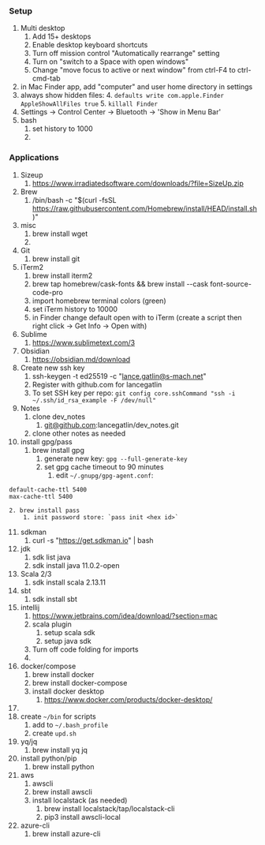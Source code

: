### Setup
1. Multi desktop
	1. Add 15+ desktops
	2. Enable desktop keyboard shortcuts
	3. Turn off mission control "Automatically rearrange" setting
	4. Turn on "switch to a Space with open windows"
	5. Change "move focus to active or next window" from ctrl-F4 to ctrl-cmd-tab
2. in Mac Finder app, add "computer" and user home directory in settings
3. always show hidden files:
	4. `defaults write com.apple.Finder AppleShowAllFiles true`
	5. `killall Finder`
4. Settings -> Control Center -> Bluetooth -> 'Show in Menu Bar'
5. bash
	1. set history to 1000
	2. 
	
### Applications
1. Sizeup
	1. https://www.irradiatedsoftware.com/downloads/?file=SizeUp.zip
2. Brew
	1. /bin/bash -c "$(curl -fsSL https://raw.githubusercontent.com/Homebrew/install/HEAD/install.sh)"
3. misc
	1. brew install wget
	2. 
4. Git
	1. brew install git
5. iTerm2
	1. brew install iterm2
	2. brew tap homebrew/cask-fonts && brew install --cask font-source-code-pro
	3. import homebrew terminal colors (green)
	5. set iTerm history to 10000
	6. in Finder change default open with to iTerm (create a script then right click -> Get Info -> Open with)
6. Sublime
	1. https://www.sublimetext.com/3
7. Obsidian
	1. https://obsidian.md/download
8. Create new ssh key
	1. ssh-keygen -t ed25519 -c "lance.gatlin@s-mach.net"
	2. Register with github.com for lancegatlin
	3. To set SSH key per repo:  `git config core.sshCommand "ssh -i ~/.ssh/id_rsa_example -F /dev/null"`
9. Notes
	1. clone dev_notes
		1. git@github.com:lancegatlin/dev_notes.git
	2. clone other notes as needed
10. install gpg/pass
	1. brew install gpg
		1. generate new key: `gpg --full-generate-key`
		2. set gpg cache timeout to 90 minutes
			1. edit `~/.gnupg/gpg-agent.conf`:
```
default-cache-ttl 5400
max-cache-ttl 5400
```
	2. brew install pass
		1. init password store: `pass init <hex id>`
11. sdkman
	1. curl -s "https://get.sdkman.io" | bash
12. jdk
	1. sdk list java
	2. sdk install java 11.0.2-open
13. Scala 2/3
	1. sdk install scala 2.13.11
14. sbt
	1. sdk install sbt
15. intellij
	1. https://www.jetbrains.com/idea/download/?section=mac
	2. scala plugin
		1. setup scala sdk
		2. setup java sdk
	3. Turn off code folding for imports
	4. 
16. docker/compose
	1. brew install docker
	2. brew install docker-compose
	3. install docker desktop
		1. https://www.docker.com/products/docker-desktop/
17. 
19. create `~/bin` for scripts
	1. add to `~/.bash_profile`
	2. create `upd.sh`
20. yq/jq
	1. brew install yq jq
21. install python/pip
	1. brew install python
22. aws
	1. awscli
	1. brew install awscli
	2. install localstack (as needed)
		1. brew install localstack/tap/localstack-cli
		2. pip3 install awscli-local
24. azure-cli
	1. brew install azure-cli